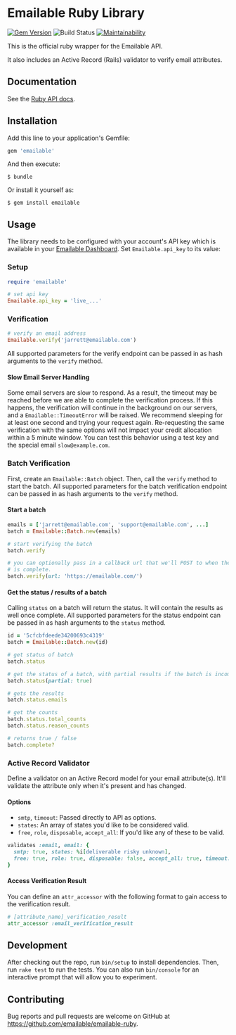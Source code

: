 # Emailable Ruby Library

[![Gem Version](https://badge.fury.io/rb/emailable.svg)](https://rubygems.org/gems/emailable)
![Build Status](https://github.com/emailable/emailable-ruby/actions/workflows/ci.yml/badge.svg)
[![Maintainability](https://api.codeclimate.com/v1/badges/e7eef54e491adec95e6d/maintainability)](https://codeclimate.com/github/emailable/emailable-ruby/maintainability)

This is the official ruby wrapper for the Emailable API.

It also includes an Active Record (Rails) validator to verify email attributes.

## Documentation

See the [Ruby API docs](https://emailable.com/docs/api/?ruby).

## Installation

Add this line to your application's Gemfile:

```ruby
gem 'emailable'
```

And then execute:

    $ bundle

Or install it yourself as:

    $ gem install emailable

## Usage

The library needs to be configured with your account's API key which is
available in your [Emailable Dashboard](https://app.emailable.com/api). Set
`Emailable.api_key` to its value:

### Setup

```ruby
require 'emailable'

# set api key
Emailable.api_key = 'live_...'
```

### Verification

```ruby
# verify an email address
Emailable.verify('jarrett@emailable.com')
```

All supported parameters for the verify endpoint can be passed in as hash
arguments to the `verify` method.

#### Slow Email Server Handling

Some email servers are slow to respond. As a result, the timeout may be reached
before we are able to complete the verification process. If this happens, the
verification will continue in the background on our servers, and a
`Emailable::TimeoutError` will be raised. We recommend sleeping for at least
one second and trying your request again. Re-requesting the same verification
with the same options will not impact your credit allocation within a 5 minute
window. You can test this behavior using a test key and the special
email `slow@example.com`.

### Batch Verification

First, create an `Emailable::Batch` object. Then, call the `verify` method to
start the batch. All supported parameters for the batch verification endpoint
can be passed in as hash arguments to the `verify` method.

#### Start a batch

```ruby
emails = ['jarrett@emailable.com', 'support@emailable.com', ...]
batch = Emailable::Batch.new(emails)

# start verifying the batch
batch.verify

# you can optionally pass in a callback url that we'll POST to when the batch
# is complete.
batch.verify(url: 'https://emailable.com/')
```

#### Get the status / results of a batch

Calling `status` on a batch will return the status. It will contain the results
as well once complete. All supported parameters for the status endpoint can be
passed in as hash arguments to the `status` method.

```ruby
id = '5cfcbfdeede34200693c4319'
batch = Emailable::Batch.new(id)

# get status of batch
batch.status

# get the status of a batch, with partial results if the batch is incomplete
batch.status(partial: true)

# gets the results
batch.status.emails

# get the counts
batch.status.total_counts
batch.status.reason_counts

# returns true / false
batch.complete?
```

### Active Record Validator

Define a validator on an Active Record model for your email attribute(s).
It'll validate the attribute only when it's present and has changed.

#### Options

* `smtp`, `timeout`: Passed directly to API as options.
* `states`: An array of states you'd like to be considered valid.
* `free`, `role`, `disposable`, `accept_all`: If you'd like any of these to be valid.

```ruby
validates :email, email: {
  smtp: true, states: %i[deliverable risky unknown],
  free: true, role: true, disposable: false, accept_all: true, timeout: 3
}
```

#### Access Verification Result

You can define an `attr_accessor` with the following format to gain
access to the verification result.

```ruby
# [attribute_name]_verification_result
attr_accessor :email_verification_result
```

## Development

After checking out the repo, run `bin/setup` to install dependencies. Then, run
`rake test` to run the tests. You can also run `bin/console` for an interactive
prompt that will allow you to experiment.

## Contributing

Bug reports and pull requests are welcome on GitHub at
https://github.com/emailable/emailable-ruby.
